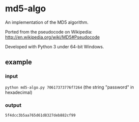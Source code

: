 # md5-algo
An implementation of the MD5 algorithm.

Ported from the pseudocode on Wikipedia: http://en.wikipedia.org/wiki/MD5#Pseudocode

Developed with Python 3 under 64-bit Windows.

## example
### input
``python md5-algo.py 70617373776f7264`` (the string "password" in hexadecimal)
### output
``5f4dcc3b5aa765d61d8327deb882cf99``
